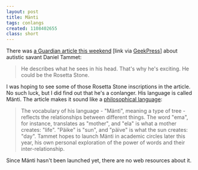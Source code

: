 ```yaml
---
layout: post
title: Mänti
tags: conlangs
created: 1108402655
class: short
---
```

There was [a Guardian article this weekend](http://www.guardian.co.uk/weekend/story/0,,1409903,00.html) [link via [GeekPress](http://www.geekpress.com/2005_02_14_daily.html)]  about autistic savant Daniel Tammet:

> He describes what he sees in his head. That's why he's exciting. He could be the Rosetta Stone.

I was hoping to see some of those Rosetta Stone inscriptions in the article.  No such luck, but I did find out that he's a conlanger.  His language is called Mänti.  The article makes it sound like a [philosophical language](http://www.langmaker.com/mlclass.htm):

> The vocabulary of his language - "Mänti", meaning a type of tree - reflects the relationships between different things. The word "ema", for instance, translates as "mother", and "ela" is what a mother creates: "life". "Päike" is "sun", and "päive" is what the sun creates: "day". Tammet hopes to launch Mänti in academic circles later this year, his own personal exploration of the power of words and their inter-relationship.

Since Mänti hasn't been launched yet, there are no web resources about it.
